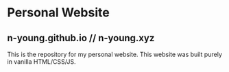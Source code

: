 # Personal Website
## n-young.github.io // n-young.xyz
This is the repository for my personal website. This website was built purely in vanilla HTML/CSS/JS.
